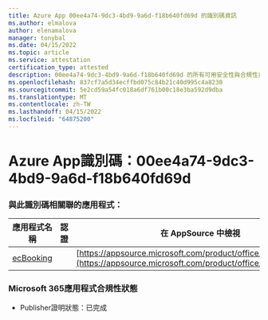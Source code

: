 ```yaml
---
title: Azure App 00ee4a74-9dc3-4bd9-9a6d-f18b640fd69d 的識別碼資訊
ms.author: elmalova
author: elenamalova
manager: tonybal
ms.date: 04/15/2022
ms.topic: article
ms.service: attestation
certification_type: attested
description: 00ee4a74-9dc3-4bd9-9a6d-f18b640fd69d 的所有可用安全性與合規性資訊。
ms.openlocfilehash: 837cf7a5d34ecffbd075c84b21c40d995c4a8230
ms.sourcegitcommit: 5e2cd59a54fc018a6df761b00c18e3ba592d9dba
ms.translationtype: MT
ms.contentlocale: zh-TW
ms.lasthandoff: 04/15/2022
ms.locfileid: "64875200"
---
```

# <a name="azure-app-id-00ee4a74-9dc3-4bd9-9a6d-f18b640fd69d"></a>Azure App識別碼：00ee4a74-9dc3-4bd9-9a6d-f18b640fd69d


### <a name="apps-associated-with-this-id"></a>與此識別碼相關聯的應用程式：
| **應用程式名稱** | **認證** | **在 AppSource 中檢視** |
|--------------|---------------|-----------------------|
| [ecBooking](../forward/WA200002096.md) |  | [https://appsource.microsoft.com/product/office/WA200002096](https://appsource.microsoft.com/product/office/WA200002096) |

### <a name="microsoft-365-app-compliance-status"></a>Microsoft 365應用程式合規性狀態
- Publisher證明狀態：已完成
